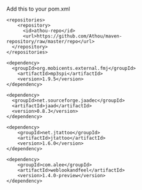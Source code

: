 Add this to your pom.xml

    <repositories>
    	<repository>
          <id>athou-repo</id>
          <url>https://github.com/Athou/maven-repository/raw/master/repo</url>
      </repository>
    </repositories>
    
    <dependency>
      <groupId>org.mobicents.external.fmj</groupId>
        <artifactId>mp3spi</artifactId>
        <version>1.9.5</version>
    </dependency>
    
    <dependency>
      <groupId>net.sourceforge.jaadec</groupId>
      <artifactId>jaad</artifactId>
      <version>0.8.3</version>
    </dependency>
	
	<dependency>
		<groupId>net.jtattoo</groupId>
		<artifactId>jtattoo</artifactId>
		<version>1.6.0</version>
	</dependency>
	
	<dependency>
		<groupId>com.alee</groupId>
		<artifactId>weblookandfeel</artifactId>
		<version>1.4.0-preview</version>
	</dependency>